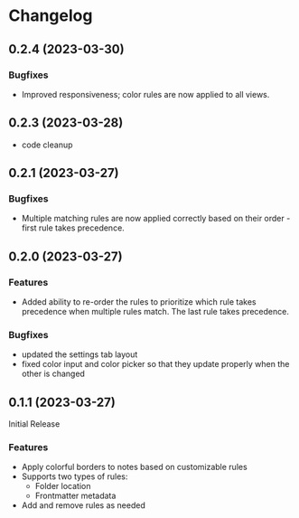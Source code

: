# Changelog

## 0.2.4 (2023-03-30)

### Bugfixes

- Improved responsiveness; color rules are now applied to all views.

## 0.2.3 (2023-03-28)

- code cleanup

## 0.2.1 (2023-03-27)

### Bugfixes

- Multiple matching rules are now applied correctly based on their order - first rule takes precedence.

## 0.2.0 (2023-03-27)

### Features

- Added ability to re-order the rules to prioritize which rule takes precedence when multiple rules match. The last rule takes precedence.

### Bugfixes

- updated the settings tab layout
- fixed color input and color picker so that they update properly when the other is changed

## 0.1.1 (2023-03-27)

Initial Release

### Features

- Apply colorful borders to notes based on customizable rules
- Supports two types of rules:
  - Folder location
  - Frontmatter metadata
- Add and remove rules as needed
